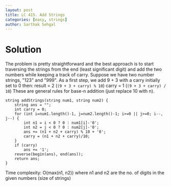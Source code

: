 ```yaml
---
layout: post
title: LC 415. Add Strings
categories: [easy, strings]
author: Sarthak Sehgal
---
```

# Solution
The problem is pretty straightforward and the best approach is to start traversing the strings from the end (least significant digit) and add the two numbers while keeping a track of carry.
Suppose we have two number strings, "123" and "999". As a first step, we add 9 + 3 with a carry initially set to 0 then:
result = 2 (`(9 + 3 + carry) % 10`)
carry = 1 (`(9 + 3 + carry) / 10`)
These are general rules for base-n addition (just replace 10 with n).

```
string addStrings(string num1, string num2) {
    string ans = "";
    int carry = 0;
    for (int i=num1.length()-1, j=num2.length()-1; i>=0 || j>=0; i--, j--) {
        int n1 = i < 0 ? 0 : num1[i]-'0';
        int n2 = j < 0 ? 0 : num2[j]-'0';
        ans += (n1 + n2 + carry) % 10 + '0';
        carry = (n1 + n2 + carry)/10;
    }
    if (carry)
        ans += '1';
    reverse(begin(ans), end(ans));
    return ans;
}
```
Time complexity: O(max(n1, n2)) where n1 and n2 are the no. of digits in the given numbers (size of strings)